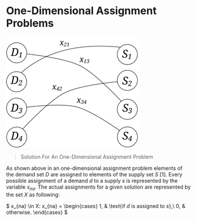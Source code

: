 # One-Dimensional Assignment Problems
![One-Dimensional Assignment Problems](../../../../../../../../src/main/svg/net/splitcells/gel/solution/theory/one-dimensional-assignment-problems.svg)
> Solution For An One-Dimensional Assignment Problem

As shown above in an one-dimensional assignment problem
elements of the demand set $D$ are assigned to elements of the supply set
$S$ [1].
Every possible assignment of a demand $d$ to a supply $s$ is represented by the
variable $x_{na}$.
The actual assignments for a given solution are represented by the set $X$ as
following:

$
x_{na} \in X: x_{na} =
\begin{cases}
    1, & \text{if $d$ is assigned to $s$},\\
    0, & otherwise.
    \end{cases}
$
